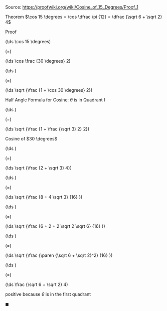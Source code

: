 # 

Source: https://proofwiki.org/wiki/Cosine_of_15_Degrees/Proof_1

Theorem
$\cos 15 \degrees = \cos \dfrac \pi {12} = \dfrac {\sqrt 6 + \sqrt 2} 4$


Proof













\(\ds \cos 15 \degrees\)

\(=\)







\(\ds \cos \frac {30 \degrees} 2\)




















\(\ds \)

\(=\)







\(\ds \sqrt {\frac {1 + \cos 30 \degrees} 2}\)





Half Angle Formula for Cosine: $\theta$ is in Quadrant I














\(\ds \)

\(=\)







\(\ds \sqrt {\frac {1 + \frac {\sqrt 3} 2} 2}\)





Cosine of $30 \degrees$














\(\ds \)

\(=\)







\(\ds \sqrt {\frac {2 + \sqrt 3} 4}\)




















\(\ds \)

\(=\)







\(\ds \sqrt {\frac {8 + 4 \sqrt 3} {16} }\)




















\(\ds \)

\(=\)







\(\ds \sqrt {\frac {6 + 2 + 2 \sqrt 2 \sqrt 6} {16} }\)




















\(\ds \)

\(=\)







\(\ds \sqrt {\frac {\paren {\sqrt 6 + \sqrt 2}^2} {16} }\)




















\(\ds \)

\(=\)







\(\ds \frac {\sqrt 6 + \sqrt 2} 4\)





positive because $\theta$ is in the first quadrant



$\blacksquare$





